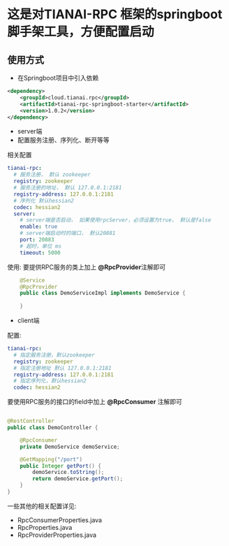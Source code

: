 # 这是对**TIANAI-RPC** 框架的**springboot**脚手架工具，方便配置启动

## 使用方式

- 在Springboot项目中引入依赖

```xml
<dependency>
    <groupId>cloud.tianai.rpc</groupId>
    <artifactId>tianai-rpc-springboot-starter</artifactId>
    <version>1.0.2</version>
</dependency>
```

- server端
- 配置服务注册、序列化、断开等等

相关配置
```yaml
tianai-rpc:
  # 服务注册， 默认 zookeeper
  registry: zookeeper
  # 服务注册的地址， 默认 127.0.0.1:2181
  registry-address: 127.0.0.1:2181
  # 序列化 默认hessian2
  codec: hessian2
  server:
    # server端是否启动， 如果使用rpcServer，必须设置为true， 默认是false
    enable: true
    # server端启动时的端口， 默认20881
    port: 20883
    # 超时，单位 ms
    timeout: 5000
```
使用: 
要提供RPC服务的类上加上 **@RpcProvider**注解即可
```java
    @Service
    @RpcProvider
    public class DemoServiceImpl implements DemoService {
        
    }
```

- client端

配置:
```yaml
tianai-rpc:
  # 指定服务注册，默认zookeeper
  registry: zookeeper
  # 指定注册地址 默认 127.0.0.1:2181
  registry-address: 127.0.0.1:2181
  # 指定序列化，默认hessian2
  codec: hessian2

```

要使用RPC服务的接口的field中加上 **@RpcConsumer** 注解即可
```java

@RestController
public class DemoController {

    @RpcConsumer
    private DemoService demoService;

    @GetMapping("/port")
    public Integer getPort() {
        demoService.toString();
        return demoService.getPort();
    }
}
```

一些其他的相关配置详见:

- RpcConsumerProperties.java
- RpcProperties.java
- RpcProviderProperties.java

